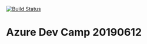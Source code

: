 [![Build Status](https://dev.azure.com/devkidong/kidong/_apis/build/status/kidong-CI?branchName=master)](https://dev.azure.com/devkidong/kidong/_build/latest?definitionId=1&branchName=master)

# Azure Dev Camp 20190612

